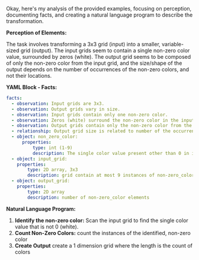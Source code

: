 Okay, here's my analysis of the provided examples, focusing on perception, documenting facts, and creating a natural language program to describe the transformation.

**Perception of Elements:**

The task involves transforming a 3x3 grid (input) into a smaller, variable-sized grid (output). The input grids seem to contain a single non-zero color value, surrounded by zeros (white). The output grid seems to be composed of only the non-zero color from the input grid, and the size/shape of the output depends on the number of occurrences of the non-zero colors, and not their locations.

**YAML Block - Facts:**


```yaml
facts:
  - observation: Input grids are 3x3.
  - observation: Output grids vary in size.
  - observation: Input grids contain only one non-zero color.
  - observation: Zeros (white) surround the non-zero color in the input.
  - observation: Output grids contain only the non-zero color from the input.
  - relationship: Output grid size is related to number of the occurrences non-zero color of input.
  - object: non_zero_color:
      properties:
          type: int (1-9)
          description: The single color value present other than 0 in input.
  - object: input_grid:
    properties:
        type: 2D array, 3x3
        description: grid contain at most 9 instances of non-zero_color
  - object: output_grid:
    properties:
        type: 2D array
        description: number of non-zero_color elements

```


**Natural Language Program:**

1.  **Identify the non-zero color:** Scan the input grid to find the single color value that is not 0 (white).
2.  **Count Non-Zero Colors:** count the instances of the identified, non-zero color
3. **Create Output** create a 1 dimension grid where the length is the count of colors

